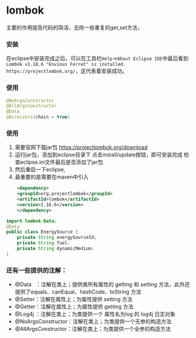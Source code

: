 # lombok
<!-- @author DHJT 2019-02-19 -->
主要的作用提高代码的简洁、去除一些重复的get,set方法，

### 安装
在eclipse中安装完成之后，可以在工具栏`Help`->`About Eclipse IDE`中最后看到`Lombok v1.18.6 "Envious Ferret" is installed. https://projectlombok.org/`，这代表着安装成功。

### 使用
```java
@NoArgsConstructor
@AllArgsConstructor
@Data
@Accessors(chain = true)
```
### 使用
1. 需要官网下载jar包
https://projectlombok.org/download
2. 运行jar包，添加到eclipse目录下
点击install/update按钮，即可安装完成
检查eclipse.ini文件最后是否添加了jar包
3. 然后重启一下eclipse,
4. 最重要的是需要在maven中引入
```xml
    <dependency>
    <groupId>org.projectlombok</groupId>
    <artifactId>lombok</artifactId>
    <version>1.16.6</version>
    </dependency>
```
```java
import lombok.Data;
@Data
public class EnergySource {
    private String energySourceId;
    private String fuel;
    private String dynamicMedium;
}
```
### 还有一些提供的注解：
- @Data   ：注解在类上；提供类所有属性的 getting 和 setting 方法，此外还提供了equals、canEqual、hashCode、toString 方法
- @Setter：注解在属性上；为属性提供 setting 方法
- @Getter：注解在属性上；为属性提供 getting 方法
- @Log4j ：注解在类上；为类提供一个 属性名为log 的 log4j 日志对象
- @NoArgsConstructor：注解在类上；为类提供一个无参的构造方法
- @AllArgsConstructor：注解在类上；为类提供一个全参的构造方法


[1]: https://www.cnblogs.com/30go/p/8468981.html 'eclipse安装lombok'
[2]: https://www.cnblogs.com/qnight/p/8997493.html '学习Spring Boot：（十五）使用Lombok来优雅的编码'
[3]: https://www.jianshu.com/p/5411e9efd577 'lombok-maven-plugin delombok你的源码'
[4]: https://blog.csdn.net/motui/article/details/79012846 'Lombok 介绍'
